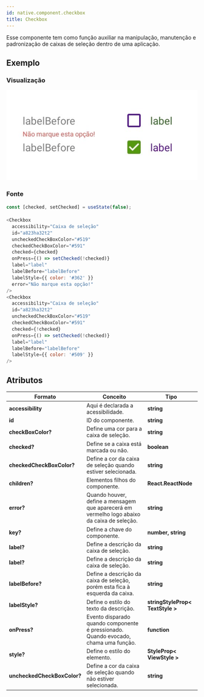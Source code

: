 ```yaml
---
id: native.component.checkbox
title: Checkbox
---
```


<!-- Component declaration begin -->

<!-- Component declaration end -->

<!-- Documentation begin -->

Esse componente tem como função auxiliar na manipulação, manutenção e padronização de caixas de seleção dentro de uma aplicação.

## Exemplo

### Visualização

![button](../static/img/screenshots/checkBox.jpg)

### Fonte

```javascript
const [checked, setChecked] = useState(false);

<Checkbox
  accessibility="Caixa de seleção"
  id="a823ha32t2"
  uncheckedCheckBoxColor="#519"
  checkedCheckBoxColor="#591"
  checked={checked}
  onPress={() => setChecked(!checked)}
  label="label"
  labelBefore="labelBefore"
  labelStyle={{ color: '#362' }}
  error="Não marque esta opção!"
/>
<Checkbox
  accessibility="Caixa de seleção"
  id="a823ha32t2"
  uncheckedCheckBoxColor="#519"
  checkedCheckBoxColor="#591"
  checked={!checked}
  onPress={() => setChecked(!checked)}
  label="label"
  labelBefore="labelBefore"
  labelStyle={{ color: '#509' }}
/>
```

## Atributos

| Formato                     | Conceito                                                                                    | Tipo                             |
| --------------------------- | ------------------------------------------------------------------------------------------- | -------------------------------- |
| **accessibility**           | Aqui é declarada a acessibilidade.                                                          | **string**                       |
| **id**                      | ID do componente.                                                                           | **string**                       |
| **checkBoxColor?**          | Define uma cor para a caixa de seleção.                                                     | **string**                       |
| **checked?**                | Define se a caixa está marcada ou não.                                                      | **boolean**                      |
| **checkedCheckBoxColor?**   | Define a cor da caixa de seleção quando estiver selecionada.                                | **string**                       |
| **children?**               | Elementos filhos do componente.                                                             | **React.ReactNode**              |
| **error?**                  | Quando houver, define a mensagem que aparecerá em vermelho logo abaixo da caixa de seleção. | **string**                       |
| **key?**                    | Define a chave do componente.                                                               | **number, string**               |
| **label?**                  | Define a descrição da caixa de seleção.                                                     | **string**                       |
| **label?**                  | Define a descrição da caixa de seleção.                                                     | **string**                       |
| **labelBefore?**            | Define a descrição da caixa de seleção, porém esta fica à esquerda da caixa.                | **string**                       |
| **labelStyle?**             | Define o estilo do texto da descrição.                                                      | **stringStyleProp< TextStyle >** |
| **onPress?**                | Evento disparado quando componente é pressionado. Quando evocado, chama uma função.         | **function**                     |
| **style?**                  | Define o estilo do elemento.                                                                | **StyleProp< ViewStyle >**       |
| **uncheckedCheckBoxColor?** | Define a cor da caixa de seleção quando não estiver selecionada.                            | **string**                       |

<!-- Documentation end -->
